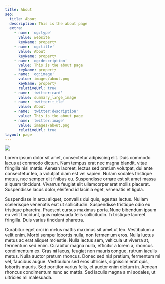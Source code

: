 ```yaml
---
title: About
seo:
  title: About
  description: This is the about page
  extra:
    - name: 'og:type'
      value: website
      keyName: property
    - name: 'og:title'
      value: About
      keyName: property
    - name: 'og:description'
      value: This is the about page
      keyName: property
    - name: 'og:image'
      value: images/about.png
      keyName: property
      relativeUrl: true
    - name: 'twitter:card'
      value: summary_large_image
    - name: 'twitter:title'
      value: About
    - name: 'twitter:description'
      value: This is the about page
    - name: 'twitter:image'
      value: images/about.png
      relativeUrl: true
layout: page
---
```

![](/images/183202262\_104418545156456\_3199161699429523615\_n.jpg)

Lorem ipsum dolor sit amet, consectetur adipiscing elit. Duis commodo lacus at commodo dictum. Nam tempus erat nec magna blandit, vitae fringilla nisl mattis. Aenean laoreet, lectus sed pretium volutpat, dui ante consectetur leo, a volutpat diam est vel sapien. Nullam sodales tristique metus, nec semper elit finibus eu. Suspendisse ornare est sit amet massa aliquam tincidunt. Vivamus feugiat elit ullamcorper erat mollis placerat. Suspendisse lacus dolor, eleifend id lacinia eget, venenatis et ligula.

Suspendisse in arcu aliquet, convallis dui quis, egestas lectus. Nullam scelerisque venenatis erat ut sollicitudin. Suspendisse tristique odio eu tristique pharetra. Praesent cursus maximus porta. Nunc bibendum ipsum eu velit tincidunt, quis malesuada felis sollicitudin. In tristique laoreet fringilla. Duis varius tincidunt pharetra.

Curabitur eget orci in metus mattis maximus sit amet ut leo. Vestibulum a velit enim. Morbi semper lobortis nulla, non fermentum eros. Nulla luctus metus ac erat aliquet molestie. Nulla lectus sem, vehicula ut viverra at, fermentum sed enim. Curabitur magna nulla, efficitur a lorem a, rhoncus condimentum ex. Cras mi lacus, feugiat non mauris congue, rutrum iaculis metus. Nulla auctor pretium rhoncus. Donec sed nisl pretium, fermentum mi vel, faucibus augue. Vestibulum sed eros ultricies, dignissim erat quis, lobortis mauris. Sed porttitor varius felis, et auctor enim dictum in. Aenean rhoncus condimentum nunc ac mattis. Sed iaculis magna a mi sodales, ut ultricies mi malesuada.
